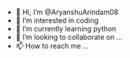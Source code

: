 - 👋 Hi, I’m @AryanshuArindam08
- 👀 I’m interested in coding
- 🌱 I’m currently learning python
- 💞️ I’m looking to collaborate on ...
- 📫 How to reach me ...

<!---
AryanshuArindam08/AryanshuArindam08 is a ✨ special ✨ repository because its `README.md` (this file) appears on your GitHub profile.
You can click the Preview link to take a look at your changes.
--->
